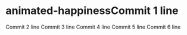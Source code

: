 # animated-happinessCommit 1 line
Commit 2 line
Commit 3 line
Commit 4 line
Commit 5 line
Commit 6 line
